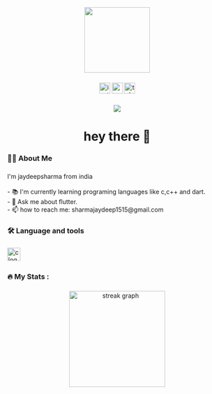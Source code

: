 <div align="center">
  <img height="150" src="https://camo.githubusercontent.com/62da68eb62b1e5f175f7d1f0191dd89a653d7908feb22d37d4a0ab07365d6791/68747470733a2f2f6d656469612e67697068792e636f6d2f6d656469612f4d3967624264396e6244724f5475314d71782f67697068792e676966"  />
</div>

###

<div align="center">
  <img src="https://img.shields.io/static/v1?message=Instagram&logo=instagram&label=&color=0077B5&logoColor=white&labelColor=&style=for-the-badge" height="25" alt="instagram logo"  />
  <img src="https://img.shields.io/static/v1?message=Gmail&logo=gmail&label=&color=FF0000&logoColor=white&labelColor=&style=for-the-badge" height="25" alt="gamail logo"  />
  <img src="https://img.shields.io/static/v1?message=Telegram&logo=telegram&label=&color=1DA1F2&logoColor=white&labelColor=&style=for-the-badge" height="25" alt="telegram logo"  />
</div>

###

<div align="center">
  <img src="https://visitor-badge.laobi.icu/badge?page_id=maurodesouza.maurodesouza&"  />
</div>

###

<h1 align="center">hey there 👋</h1>

###

<h3 align="left">👩‍💻  About Me</h3>

###

<p align="left">I'm jaydeepsharma from india<br><br>- 📚 I'm currently learning programing languages like c,c++ and dart.<br>- 💬 Ask me about flutter.<br>- 📫️ how to reach me: sharmajaydeep1515@gmail.com</p>

### 

<h3 align="left">🛠 Language and tools</h3>

###

<div align="left">
  <img src="https://cdn.jsdelivr.net/gh/devicons/devicon/icons/c/c -original.svg" height="30" alt="c logo"  />
  <img width="12" />
</div>

###

<h3 align="left">🔥   My Stats :</h3>

###

<div align="center">
  <img src="https://streak-stats.demolab.com?user=maurodesouza&locale=en&mode=daily&theme=dark&hide_border=false&border_radius=5&order=3" height="220" alt="streak graph"  />
</div>

